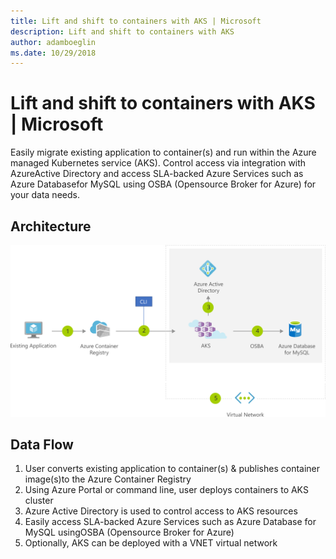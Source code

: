 ```yaml
---
title: Lift and shift to containers with AKS | Microsoft
description: Lift and shift to containers with AKS
author: adamboeglin
ms.date: 10/29/2018
---
```

# Lift and shift to containers with AKS | Microsoft
Easily migrate existing application to container(s) and run within the Azure managed Kubernetes service (AKS).  Control access via integration with AzureActive Directory and access SLA-backed Azure Services such as Azure Databasefor MySQL using OSBA (Opensource Broker for Azure) for your data needs.

## Architecture
<img src="media/migrate-existing-applications-with-aks.svg" alt='architecture diagram' />

## Data Flow
1. User converts existing application to container(s) &amp; publishes container image(s)to the Azure Container Registry
1. Using Azure Portal or command line, user deploys containers to AKS cluster
1. Azure Active Directory is used to control access to AKS resources
1. Easily access SLA-backed Azure Services such as Azure Database for MySQL usingOSBA (Opensource Broker for Azure)
1. Optionally, AKS can be deployed with a VNET virtual network